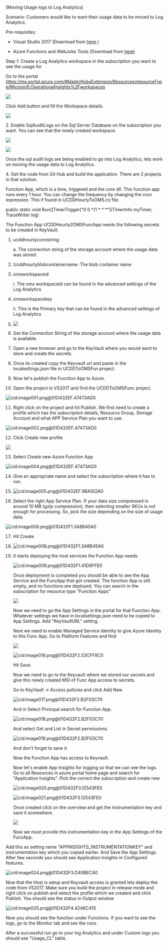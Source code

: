 [Moving Usage logs to Log Analytics]

Scenario: Customers would like to want their usage data to be moved to
Log Analytics.

Pre-requisites:

-   Visual Studio 2017 (Download from
    [here](https://visualstudio.microsoft.com/vs/whatsnew/).)

-   Azure Functions and WebJobs Tools (Download from
    [here](https://marketplace.visualstudio.com/items?itemName=VisualStudioWebandAzureTools.AzureFunctionsandWebJobsTools))

Step 1: Create a Log Analytics workspace in the subscription you want to
see the usage for

Go to the portal
<https://ms.portal.azure.com/#blade/HubsExtension/Resources/resourceType/Microsoft.OperationalInsights%2Fworkspaces>

![](media/image2.png)

Click Add button and fill the Workspace details.

![](media/image3.png)

2\. Enable SqlAuditLogs on the Sql Server Database on the subscription
you want. You can see that the newly created workspace.

![](media/image4.png)

![](media/image5.png)

Once the sql audit logs are being enabled to go into Log Analytics, lets
work on moving the usage data to Log Analytics.

4\. Get the code from Git Hub and build the application. There are 2
projects in that solution.

Function App, which is a time, triggered and the core dll. This function
app runs every 1 hour. You can change the frequency by changing the cron
expression. This if found in UCDDHourlyToOMS.cs file.

public static void Run(\[TimerTrigger(\"0 0 \*/1 \* \* \*\")\]TimerInfo
myTimer, TraceWriter log)

The Function App UCDDHourly2OMSFuncApp needs the following secrets to be
created in KeyVault.

1.  ucddhourlyconnstring:

    a.  The connection string of the storage account where the usage
        data was stored.

2.  Ucddhourlyblobcontainername: The blob container name

3.  omsworkspaceid

    i.  The oms workspaceId can be found in the advanced settings of the
        Log Analytics

4.  omsworkspacekey

    ii. This is the Primary key that can be found in the advanced
        settings of Log Analytics

5.  ![](media/image6.png)

6.  Get the Connection String of the storage account where the usage
    data is available.

7.  Open a new browser and go to the KeyVault where you would want to
    store and create the secrets.

8.  Once its created copy the Keyvault url and paste in the
    localsettings.json file in UCDDToOMSFun project.

9.  Now let's publish the Function App to Azure.

10. Open the project in VS2017 and find the UCDDToOMSFunc project.

![cid:image001.png\@01D432EF.47473AD0](media/image7.47473AD0)

11. Right click on the project and hit Publish. We first need to create
    a profile which has the subscription details, Resource Group,
    Storage Account and what APP Service Plan you want to use.

![cid:image002.png\@01D432EF.47473AD0](media/image8.47473AD0)

12. Click Create new profile

![](media/image9.png)

13. Select Create new Azure Function App

![cid:image004.png\@01D432EF.47473AD0](media/image10.47473AD0)

14. Give an appropriate name and select the subscription where it has to
    run.

15. ![cid:image005.png\@01D432EF.9BA102A0](media/image11.9BA102A0)

16. Select the right App Service Plan. If your data size compressed in
    around 10 MB (gzip compression), then selecting smaller SKUs is not
    enough for processing. So, pick the size depending on the size of
    usage data.

![cid:image006.png\@01D432F1.3A8B45A0](media/image12.3A8B45A0)

17. Hit Create

18. ![cid:image008.png\@01D432F1.3A8B45A0](media/image13.3A8B45A0)

19. It starts deploying the host services the Function App needs.

    ![cid:image009.png\@01D432F1.41D9FFE0](media/image14.41D9FFE0)

    Once deployment is completed you should be able to see the App
    Service and the FuncApp that got created. The function App is still
    empty, and no functions are deployed. You can search in the
    subscription for resource type "Function Apps"

    ![](media/image15.png)

    Now we need to go the App Settings in the portal for that Function
    App. Whatever settings we have in localsettings.json need to be
    copied to App Settings. Add "KeyVaultURL" setting.

    Next we need to enable Managed Service Identity to give Azure
    Identity to this Func App. Go to Platform Features and find

    ![](media/image16.png)

    ![cid:image016.png\@01D432F2.53CFF8C0](media/image17.53CFF8C0)

    Hit Save.

    Now we need to go to the Keyvault where we stored our secrets and
    give this newly created MSI of Func App access to secrets.

    Go to KeyVault -\> Access policies and click Add New

    ![cid:image017.png\@01D432F2.B2F03C70](media/image18.B2F03C70)

    And in Select Prinicpal search for Function App.

    ![cid:image018.png\@01D432F2.B2F03C70](media/image19.B2F03C70)

    And select Get and List in Secret permissions.

    ![cid:image019.png\@01D432F2.B2F03C70](media/image20.B2F03C70)

    And don't forget to save it.

    Now the Function App has access to Keyvault.

    Now let's enable App Insights for logging so that we can see the
    logs. Go to all Resources in azure portal home page and search for
    "Application Insights". Pick the correct the subscription and create
    new

    ![cid:image020.png\@01D432F3.12543FE0](media/image21.12543FE0)

    ![cid:image021.png\@01D432F3.12543FE0](media/image22.12543FE0)

    Once created click on the overview and get the instrumentation key
    and save it somewhere.

    ![](media/image23.png)

    Now we must provide this instrumentation key in the App Settings of
    the FuncApp.

Add this as setting name "APPINSIGHTS\_INSTRUMENTATIONKEY" and
instrumentation key which you copied earlier. And Save the App Settings.
After few seconds you should see Application Insights in Configured
features.

![cid:image024.png\@01D432F3.D40BECA0](media/image24.D40BECA0)

Now that the Host is setup and Keyvault access is granted lets deploy
the code from VS2017. Make sure you build the project in release mode
and right click on publish and select the profile which we created and
click Publish. You should see the status in Output window

![cid:image025.png\@01D432F4.4246C410](media/image25.4246C410)

Now you should see the function under Functions. If you want to see the
logs, go to the Monitor tab and see the runs.

After a successful run go to your log Analytics and under Custom logs
you should see "Usage_CL" table.
